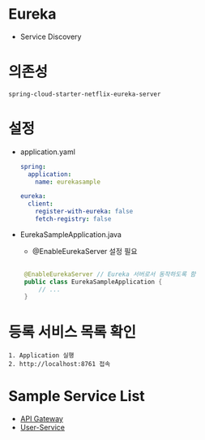 # Eureka

- Service Discovery

# 의존성

```
spring-cloud-starter-netflix-eureka-server
```

# 설정

- application.yaml
    ```yaml
    spring:
      application:
        name: eurekasample
    
    eureka:
      client:
        register-with-eureka: false
        fetch-registry: false
    ```

- EurekaSampleApplication.java
    - @EnableEurekaServer 설정 필요
   ```java
    
    @EnableEurekaServer // Eureka 서버로서 동작하도록 함
    public class EurekaSampleApplication {
        // ...
    }
    ```

# 등록 서비스 목록 확인

```
1. Application 실행
2. http://localhost:8761 접속
```

# Sample Service List

- [API Gateway](https://github.com/TonyJev93/msa-spring-cloud-gateway-sample.git)
- [User-Service](https://github.com/TonyJev93/msa-sample-user-service.git)
